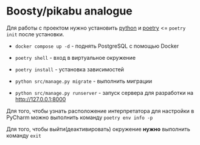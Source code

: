 # Boosty/pikabu analogue

Для работы с проектом нужно установить [python](http://python.org) и 
[poetry](https://python-poetry.org/) <= `poetry init` после установки. 

- `docker compose up -d` - поднять PostgreSQL с помощью Docker

- `poetry shell` - вход в виртуальное окружение

- `poetry install` - установка зависимостей

- `python src/manage.py migrate` - выполнить миграции

- `python src/manage.py runserver` - запуск сервера для разработки на http://127.0.0.1:8000


Для того, чтобы узнать расположение интерпретатора для настройки в PyCharm можно выполнить
команду `poetry env info -p`

Для того, чтобы выйти(деактивировать) окружение **нужно** выполнить команду `exit`
